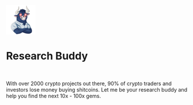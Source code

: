 ![<img src="./assets/TORO-No-Lasers.png" alt="research buddy logo" >](./assets/TORO-No-Lasers.png) <h1>Research Buddy</h1>

<br>

With over 2000 crypto projects out there, 90% of crypto traders and investors lose money buying shitcoins. Let me be your research buddy and help you find the next 10x - 100x gems.


